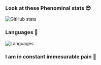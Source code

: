 ### Look at these Phenominal stats 😎
![GitHub stats](https://github-readme-stats.vercel.app/api?username=poggur&show_icons=true&theme=dracula&count_private=true)

### Languages 📸
![Languages](https://github-readme-stats.vercel.app/api/top-langs/?username=poggur&theme=dracula)

### I am in constant immesurable pain 🤗
